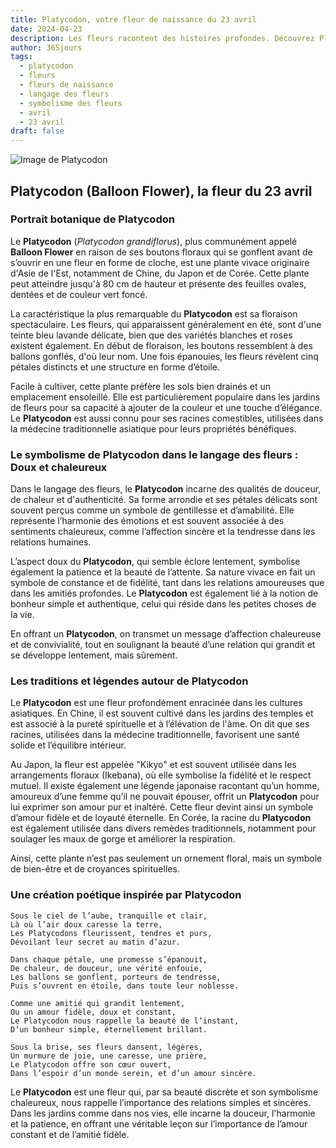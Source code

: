 ```yaml
---
title: Platycodon, votre fleur de naissance du 23 avril
date: 2024-04-23
description: Les fleurs racontent des histoires profondes. Découvrez Platycodon, votre fleur de naissance du 23 avril, ses symboles et récits fascinants. Plongez dans sa signification et son langage unique dans l'art floral.
author: 365jours
tags:
  - platycodon
  - fleurs
  - fleurs de naissance
  - langage des fleurs
  - symbolisme des fleurs
  - avril
  - 23 avril
draft: false
---
```



![Image de Platycodon](https://cdn.pixabay.com/photo/2018/11/30/16/48/bellflower-flower-3848146_640.jpg#center)


## **Platycodon (Balloon Flower)**, la fleur du 23 avril

### Portrait botanique de Platycodon

Le **Platycodon** (_Platycodon grandiflorus_), plus communément appelé **Balloon Flower** en raison de ses boutons floraux qui se gonflent avant de s’ouvrir en une fleur en forme de cloche, est une plante vivace originaire d'Asie de l'Est, notamment de Chine, du Japon et de Corée. Cette plante peut atteindre jusqu'à 80 cm de hauteur et présente des feuilles ovales, dentées et de couleur vert foncé.

La caractéristique la plus remarquable du **Platycodon** est sa floraison spectaculaire. Les fleurs, qui apparaissent généralement en été, sont d'une teinte bleu lavande délicate, bien que des variétés blanches et roses existent également. En début de floraison, les boutons ressemblent à des ballons gonflés, d'où leur nom. Une fois épanouies, les fleurs révèlent cinq pétales distincts et une structure en forme d’étoile.

Facile à cultiver, cette plante préfère les sols bien drainés et un emplacement ensoleillé. Elle est particulièrement populaire dans les jardins de fleurs pour sa capacité à ajouter de la couleur et une touche d’élégance. Le **Platycodon** est aussi connu pour ses racines comestibles, utilisées dans la médecine traditionnelle asiatique pour leurs propriétés bénéfiques.

### Le symbolisme de Platycodon dans le langage des fleurs : Doux et chaleureux

Dans le langage des fleurs, le **Platycodon** incarne des qualités de douceur, de chaleur et d'authenticité. Sa forme arrondie et ses pétales délicats sont souvent perçus comme un symbole de gentillesse et d’amabilité. Elle représente l’harmonie des émotions et est souvent associée à des sentiments chaleureux, comme l’affection sincère et la tendresse dans les relations humaines.

L’aspect doux du **Platycodon**, qui semble éclore lentement, symbolise également la patience et la beauté de l’attente. Sa nature vivace en fait un symbole de constance et de fidélité, tant dans les relations amoureuses que dans les amitiés profondes. Le **Platycodon** est également lié à la notion de bonheur simple et authentique, celui qui réside dans les petites choses de la vie.

En offrant un **Platycodon**, on transmet un message d’affection chaleureuse et de convivialité, tout en soulignant la beauté d’une relation qui grandit et se développe lentement, mais sûrement.

### Les traditions et légendes autour de Platycodon

Le **Platycodon** est une fleur profondément enracinée dans les cultures asiatiques. En Chine, il est souvent cultivé dans les jardins des temples et est associé à la pureté spirituelle et à l’élévation de l'âme. On dit que ses racines, utilisées dans la médecine traditionnelle, favorisent une santé solide et l’équilibre intérieur.

Au Japon, la fleur est appelée "Kikyo" et est souvent utilisée dans les arrangements floraux (Ikebana), où elle symbolise la fidélité et le respect mutuel. Il existe également une légende japonaise racontant qu’un homme, amoureux d’une femme qu’il ne pouvait épouser, offrit un **Platycodon** pour lui exprimer son amour pur et inaltéré. Cette fleur devint ainsi un symbole d’amour fidèle et de loyauté éternelle. En Corée, la racine du **Platycodon** est également utilisée dans divers remèdes traditionnels, notamment pour soulager les maux de gorge et améliorer la respiration.

Ainsi, cette plante n’est pas seulement un ornement floral, mais un symbole de bien-être et de croyances spirituelles.

### Une création poétique inspirée par Platycodon

```
Sous le ciel de l’aube, tranquille et clair,  
Là où l’air doux caresse la terre,  
Les Platycodons fleurissent, tendres et purs,  
Dévoilant leur secret au matin d’azur.

Dans chaque pétale, une promesse s’épanouit,  
De chaleur, de douceur, une vérité enfouie,  
Les ballons se gonflent, porteurs de tendresse,  
Puis s’ouvrent en étoile, dans toute leur noblesse.

Comme une amitié qui grandit lentement,  
Ou un amour fidèle, doux et constant,  
Le Platycodon nous rappelle la beauté de l’instant,  
D’un bonheur simple, éternellement brillant.

Sous la brise, ses fleurs dansent, légères,  
Un murmure de joie, une caresse, une prière,  
Le Platycodon offre son cœur ouvert,  
Dans l’espoir d’un monde serein, et d’un amour sincère.
```

Le **Platycodon** est une fleur qui, par sa beauté discrète et son symbolisme chaleureux, nous rappelle l’importance des relations simples et sincères. Dans les jardins comme dans nos vies, elle incarne la douceur, l'harmonie et la patience, en offrant une véritable leçon sur l’importance de l’amour constant et de l’amitié fidèle.

